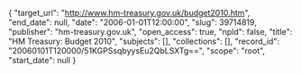 {
  "target_url": "http://www.hm-treasury.gov.uk/budget2010.htm", 
  "end_date": null, 
  "date": "2006-01-01T12:00:00", 
  "slug": 39714819, 
  "publisher": "hm-treasury.gov.uk", 
  "open_access": true, 
  "npld": false, 
  "title": "HM Treasury: Budget 2010", 
  "subjects": [], 
  "collections": [], 
  "record_id": "20060101T120000/51KGPSsqbyysEu2QbLSXTg==", 
  "scope": "root", 
  "start_date": null
}

